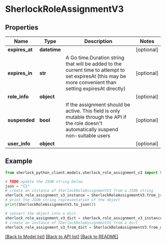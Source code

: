 # SherlockRoleAssignmentV3


## Properties

Name | Type | Description | Notes
------------ | ------------- | ------------- | -------------
**expires_at** | **datetime** |  | [optional] 
**expires_in** | **str** | A Go time.Duration string that will be added to the current time to attempt to set expiresAt (this may be more convenient than setting expiresAt directly) | [optional] 
**role_info** | **object** |  | [optional] 
**suspended** | **bool** | If the assignment should be active. This field is only mutable through the API if the role doesn&#39;t automatically suspend non-suitable users | [optional] 
**user_info** | **object** |  | [optional] 

## Example

```python
from sherlock_python_client.models.sherlock_role_assignment_v3 import SherlockRoleAssignmentV3

# TODO update the JSON string below
json = "{}"
# create an instance of SherlockRoleAssignmentV3 from a JSON string
sherlock_role_assignment_v3_instance = SherlockRoleAssignmentV3.from_json(json)
# print the JSON string representation of the object
print(SherlockRoleAssignmentV3.to_json())

# convert the object into a dict
sherlock_role_assignment_v3_dict = sherlock_role_assignment_v3_instance.to_dict()
# create an instance of SherlockRoleAssignmentV3 from a dict
sherlock_role_assignment_v3_from_dict = SherlockRoleAssignmentV3.from_dict(sherlock_role_assignment_v3_dict)
```
[[Back to Model list]](../README.md#documentation-for-models) [[Back to API list]](../README.md#documentation-for-api-endpoints) [[Back to README]](../README.md)


